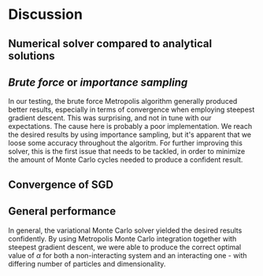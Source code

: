 # Discussion

## Numerical solver compared to analytical solutions

## *Brute force* or *importance sampling*

In our testing, the brute force Metropolis algorithm generally produced better results, especially in terms of convergence when employing steepest gradient descent. This was surprising, and not in tune with our expectations. The cause here is probably a poor implementation. We reach the desired results by using importance sampling, but it's apparent that we loose some accuracy throughout the algoritm. For further improving this solver, this is the first issue that needs to be tackled, in order to minimize the amount of Monte Carlo cycles needed to produce a confident result.

## Convergence of SGD

## General performance

In general, the variational Monte Carlo solver yielded the desired results confidently. By using Metropolis Monte Carlo integration together with steepest gradient descent, we were able to produce the correct optimal value of $\alpha$ for both a non-interacting system and an interacting one - with differing number of particles and dimensionality.

